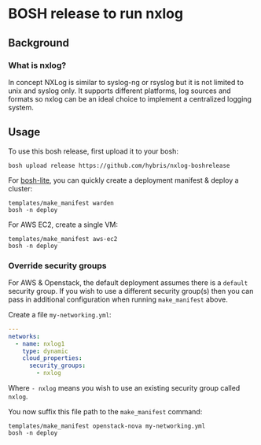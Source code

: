 BOSH release to run nxlog
=======================

Background
----------

### What is nxlog?

In concept NXLog is similar to syslog-ng or rsyslog but it is not limited to unix and syslog only. It supports different platforms, log sources and formats so nxlog can be an ideal choice to implement a centralized logging system.

Usage
-----

To use this bosh release, first upload it to your bosh:

```
bosh upload release https://github.com/hybris/nxlog-boshrelease
```

For [bosh-lite](https://github.com/cloudfoundry/bosh-lite), you can quickly create a deployment manifest & deploy a cluster:

```
templates/make_manifest warden
bosh -n deploy
```

For AWS EC2, create a single VM:

```
templates/make_manifest aws-ec2
bosh -n deploy
```

### Override security groups

For AWS & Openstack, the default deployment assumes there is a `default` security group. If you wish to use a different security group(s) then you can pass in additional configuration when running `make_manifest` above.

Create a file `my-networking.yml`:

```yaml
---
networks:
  - name: nxlog1
    type: dynamic
    cloud_properties:
      security_groups:
        - nxlog
```

Where `- nxlog` means you wish to use an existing security group called `nxlog`.

You now suffix this file path to the `make_manifest` command:

```
templates/make_manifest openstack-nova my-networking.yml
bosh -n deploy
```
